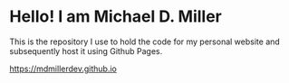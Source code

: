 # Hello! I am Michael D. Miller

This is the repository I use to hold the code for my personal website and subsequently host it using Github Pages.

https://mdmillerdev.github.io